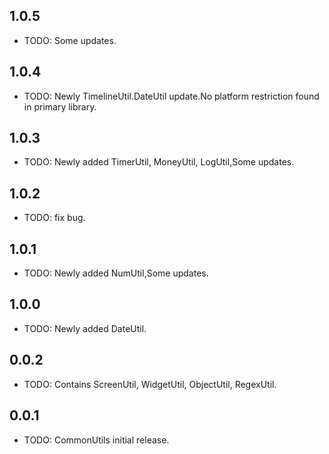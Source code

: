 ## 1.0.5

* TODO: Some updates. 

## 1.0.4

* TODO: Newly TimelineUtil.DateUtil update.No platform restriction found in primary library. 

## 1.0.3

* TODO: Newly added TimerUtil, MoneyUtil, LogUtil,Some updates.

## 1.0.2

* TODO: fix bug.

## 1.0.1

* TODO: Newly added NumUtil,Some updates.

## 1.0.0

* TODO: Newly added DateUtil.

## 0.0.2

* TODO: Contains ScreenUtil, WidgetUtil, ObjectUtil, RegexUtil.

## 0.0.1

* TODO: CommonUtils initial release.